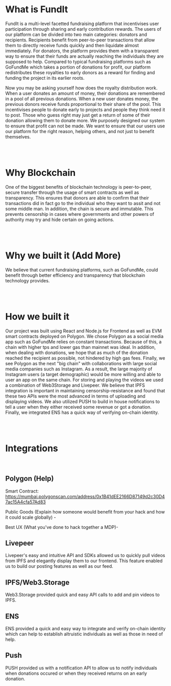 # What is FundIt

FundIt is a multi-level facetted fundraising platform that incentivises user participation through sharing and early contribution rewards. The users of our platform can be divided into two main categories: donators and recipients. Recipients benefit from peer-to-peer transactions that allow them to directly receive funds quickly and then liquidate almost immediately. For donators, the platform provides them with a transparent way to ensure that their funds are actually reaching the individuals they are supposed to help. Compared to typical fundraising platforms such as GoFundMe which takes a portion of donations for profit, our platform redistributes these royalties to early donors as a reward for finding and funding the project in its earlier roots. 

Now you may be asking yourself how does the royalty distribution work. When a user donates an amount of money, their donations are remembered in a pool of all previous donations. When a new user donates money, the previous donors receive funds proportional to their share of the pool. This incentivises people to donate early to projects and people they think need it to post. Those who guess right may just get a return of some of their donation allowing them to donate more. We purposely designed our system to ensure that profit can not be made. We want to ensure that our users use our platform for the right reason, helping others, and not just to benefit themselves. 

<br/>
<br/>

# Why Blockchain

One of the biggest benefits of blockchain technology is peer-to-peer, secure transfer through the usage of smart contracts as well as transparency. This ensures that donors are able to confirm that their transactions did in fact go to the individual who they want to assit and not some middle man. In addition, the chain is secure and immutable. This prevents censorship in cases where governments and other powers of authority may try and hide certain on going actions. 

<br/>
<br/>

# Why we built it (Add More)

We believe that current fundraising platforms, such as GoFundMe, could benefit through better efficiency and transparency that blockchain technology provides.

<br/>
<br/>

# How we built it

Our project was built using React and Node.js for Frontend as well as EVM smart contracts deployed on Polygon. We chose Polygon as a social media app such as GoFundMe relies on constant transactions. Because of this, a chain with higher tps and lower gas than mainnet was ideal. In addition, when dealing with donations, we hope that as much of the donation reached the recipient as possible, not hindered by high gas fees. Finally, we see Polygon as the next "big chain" with collaborations with large social media companies such as Instagram. As a result, the large majority of Instagram users (a target demographic) would be more willing and able to user an app on the same chain. For storing and playing the videos we used a combination of Web3Storage and Livepeer. We believe that IPFS integration is important in maintaining censorship-resistance and found that these two APIs were the most advanced in terms of uploading and displaying videos. We also utilized PUSH to build in house notifications to tell a user when they either received some revenue or got a donation. Finally, we integrated ENS has a quick way of verifying on-chain identity. 

<br/>
<br/>

# Integrations
<br/>

## Polygon (Help)
Smart Contract: https://mumbai.polygonscan.com/address/0x1B41dEE2166D87149d2c30D47ac15A4cfa57Ad83

Public Goods (Explain how someone would benefit from your hack and how it could scale globally) - 

Best UX (What you've done to hack together a MDP)-

## Livepeer
Livepeer's easy and intuitive API and SDKs allowed us to quickly pull videos from IPFS and elegantly display them to our frontend. This feature enabled us to build our posting features as well as our feed. 

## IPFS/Web3.Storage
Web3.Storage provided quick and easy API calls to add and pin videos to IPFS. 

## ENS
ENS provided a quick and easy way to integrate and verify on-chain identity which can help to establish altruistic individuals as well as those in need of help.

## Push
PUSH provided us with a notification API to allow us to notify individuals when donations occured or when they received returns on an early donation.